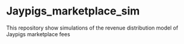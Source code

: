 # Jaypigs_marketplace_sim
This repository show simulations of the revenue distribution model of Jaypigs marketplace fees
